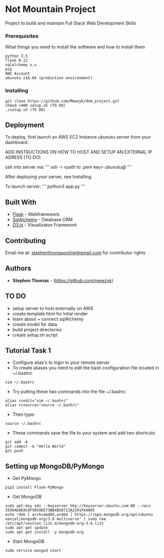 # Not Mountain Project

Project to build and maintain Full Stack Web Development Skills

### Prerequisites

What things you need to install the software and how to install them

```
python 3.5
flask 0.12
sqlalchemy x.x
pip
AWS Account
ubunutu x16.04 (production environment)
```

### Installing

```
git clone https://github.com/Mewzyk/dom_project.git
chmod +400 setup.sh (TO DO)
./setup.sh (TO DO)
```

## Deployment
To deploy, first launch an AWS EC2 Instance ubunutu server from your dashboard.

ADD INSTRUCTIONS ON HOW TO HOST AND SETUP AN EXTERNAL IP ADRESS (TO DO)

ssh into server via:
'''
ssh -i <path to .pem key> ubunutu@<ip Adress>
'''

After deploying your server, see Installing.

To launch server:
'''
python3 app.py
'''

## Built With

* [Flask](http://flask.pocoo.org/) - Webframework
* [SqlAlchemy](https://www.sqlalchemy.org/) - Database ORM
* [D3.js](https://d3js.org/) - Visualizaton Framework

## Contributing

Email me at: stephenthomasonline@gmail.com for contributor rights

## Authors

* **Stephen Thomas** - (https://github.com/mewzyk)

## TO DO

* setup server to host externally on AWS
* create template html for intial render
* learn about + connect sqlAlchemy
* create model for data
* build project directories
* create setup.sh script 

## Tutorial Task 1

* Configure alias's to login to your remote server
* To create aliases you need to edit the bash configuration file located in ~/.bashrc
```
vim ~/.bashrc
```
* Try putting these two commands into the file ~/.bashrc
```
alias rcedit="vim ~/.bashrc"
alias rcsource="source ~/.bashrc"
```
* Then type:
```
source ~/.bashrc
```
* These commands save the file to your system and add two shortcuts

```
git add -A
git commit -m "Hello World"
git push
```

## Setting up MongoDB/PyMongo

* Get PyMongo
```
pip3 install Flask-PyMongo
```
* Get MongoDB
```
sudo apt-key adv --keyserver hkp://keyserver.ubuntu.com:80 --recv 2930ADAE8CAF5059EE73BB4B58712A2291FA4AD5
echo "deb [ arch=amd64,arm64 ] https://repo.mongodb.org/apt/ubuntu xenial/mongodb-org/3.6 multiverse" | sudo tee /etc/apt/sources.list.d/mongodb-org-3.6.list
sudo apt-get update
sudo apt-get install -y mongodb-org
```
* Start MongoDB
```
sudo service mongod start
```
